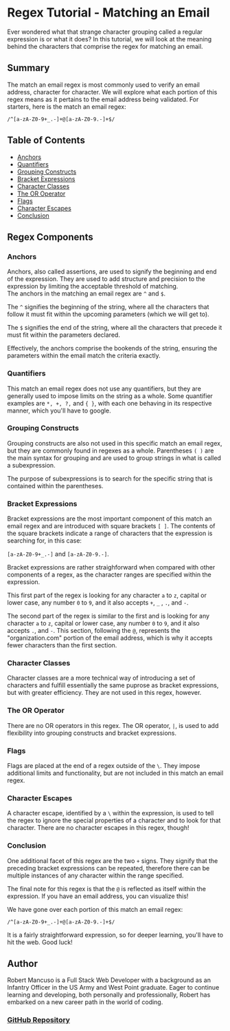 # Regex Tutorial - Matching an Email

Ever wondered what that strange character grouping called a regular expression is or what it does?  In this tutorial, we will look at the meaning behind the characters that comprise the regex for matching an email.

## Summary

The match an email regex is most commonly used to verify an email address, character for character.  We will explore what each portion of this regex means as it pertains to the email address being validated.  For starters, here is the match an email regex:
```
/^[a-zA-Z0-9+_.-]+@[a-zA-Z0-9.-]+$/
```

## Table of Contents

- [Anchors](#anchors)
- [Quantifiers](#quantifiers)
- [Grouping Constructs](#grouping-constructs)
- [Bracket Expressions](#bracket-expressions)
- [Character Classes](#character-classes)
- [The OR Operator](#the-or-operator)
- [Flags](#flags)
- [Character Escapes](#character-escapes)
- [Conclusion](#conclusion)

## Regex Components

### Anchors
Anchors, also called assertions, are used to signify the beginning and end of the expression.  They are used to add structure and precision to the expression by limiting the acceptable threshold of matching.  
The anchors in the matching an email regex are ```^``` and ```$```.

The ```^``` signifies the beginning of the string, where all the characters that follow it must fit within the upcoming parameters (which we will get to).

The ```$``` signifies the end of the string, where all the characters that precede it must fit within the parameters declared.

Effectively, the anchors comprise the bookends of the string, ensuring the parameters within the email match the criteria exactly. 

### Quantifiers
This match an email regex does not use any quantifiers, but they are generally used to impose limits on the string as a whole.
Some quantifier examples are ```*, +, ?,``` and ```{ }```, with each one behaving in its respective manner, which you'll have to google.

### Grouping Constructs
Grouping constructs are also not used in this specific match an email regex, but they are commonly found in regexes as a whole.  Parentheses ```( )``` are the main syntax for grouping and are used to group strings in what is called a subexpression. 

The purpose of subexpressions is to search for the specific string that is contained within the parentheses.

### Bracket Expressions
Bracket expressions are the most important component of this match an email regex and are introduced with square brackets ```[ ]```.  The contents of the square brackets indicate a range of characters that the expression is searching for, in this case:

```[a-zA-Z0-9+_.-]``` and ```[a-zA-Z0-9.-]```.

Bracket expressions are rather straighforward when compared with other components of a regex, as the character ranges are specified within the expression.  

This first part of the regex is looking for any character ```a``` to ```z```, capital or lower case, any number ```0``` to ```9```, and it also accepts ```+```, ```_``` , ```.```, and ```-```.

The second part of the regex is similar to the first and is looking for any character ```a``` to ```z```, capital or lower case, any number ```0``` to ```9```, and it also accepts ```.```, and ```-```.  This section, following the ```@```, represents the "organization.com" portion of the email address, which is why it accepts fewer characters than the first section.

### Character Classes
Character classes are a more technical way of introducing a set of characters and fulfill essentially the same puprose as bracket expressions, but with greater efficiency.  They are not used in this regex, however.

### The OR Operator
There are no OR operators in this regex.  The OR operator, ```|```, is used to add flexibility into grouping constructs and bracket expressions.

### Flags
Flags are placed at the end of a regex outside of the ```\```.  They impose additional limits and functionality, but are not included in this match an email regex.

### Character Escapes
A character escape, identified by a ```\``` within the expression, is used to tell the regex to ignore the special properties of a character and to look for that character.  There are no character escapes in this regex, though!

### Conclusion
One additional facet of this regex are the two ```+``` signs.  They signify that the preceding bracket expressions can be repeated, therefore there can be multiple instances of any character within the range specified. 

The final note for this regex is that the ```@``` is reflected as itself within the expression.  If you have an email address, you can visualize this!

We have gone over each portion of this match an email regex:
```
/^[a-zA-Z0-9+_.-]+@[a-zA-Z0-9.-]+$/
```
It is a fairly straightforward expression, so for deeper learning, you'll have to hit the web.  Good luck!

## Author

Robert Mancuso is a Full Stack Web Developer with a background as an Infantry Officer in the US Army and West Point graduate. Eager to continue learning and developing, both personally and professionally, Robert has embarked on a new career path in the world of coding.

### <a href="https://github.com/bmancuso3/regex-tutorial">GitHub Repository</a>
